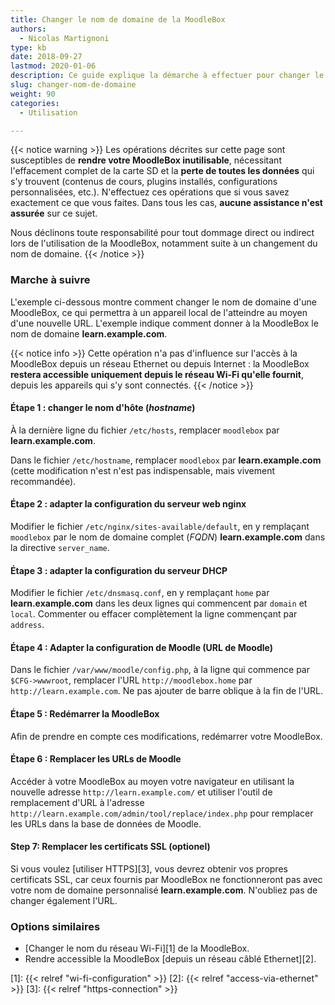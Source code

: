 ```yaml
---
title: Changer le nom de domaine de la MoodleBox
authors:
  - Nicolas Martignoni
type: kb
date: 2018-09-27
lastmod: 2020-01-06
description: Ce guide explique la démarche à effectuer pour changer le nom de domaine de votre MoodleBox, de sorte à mieux refléter votre propre situation locale.
slug: changer-nom-de-domaine
weight: 90
categories:
  - Utilisation

---
```

{{< notice warning >}}
Les opérations décrites sur cette page sont susceptibles de __rendre votre MoodleBox inutilisable__, nécessitant l'effacement complet de la carte SD et la __perte de toutes les données__ qui s'y trouvent (contenus de cours, plugins installés, configurations personnalisées, etc.). N'effectuez ces opérations que si vous savez exactement ce que vous faites. Dans tous les cas, __aucune assistance n'est assurée__ sur ce sujet.

Nous déclinons toute responsabilité pour tout dommage direct ou indirect lors de l'utilisation de la MoodleBox, notamment suite à un changement du nom de domaine.
{{< /notice >}}

### Marche à suivre

L'exemple ci-dessous montre comment changer le nom de domaine d'une MoodleBox, ce qui permettra à un appareil local de l'atteindre au moyen d'une nouvelle URL. L'exemple indique comment donner à la MoodleBox le nom de domaine __learn.example.com__.

{{< notice info >}}
Cette opération n'a pas d'influence sur l'accès à la MoodleBox depuis un réseau Ethernet ou depuis Internet : la MoodleBox __restera accessible uniquement depuis le réseau Wi-Fi qu'elle fournit__, depuis les appareils qui s'y sont connectés.
{{< /notice >}}

#### Étape 1 : changer le nom d'hôte (_hostname_)

À la dernière ligne du fichier `/etc/hosts`, remplacer `moodlebox` par __learn.example.com__.

Dans le fichier `/etc/hostname`, remplacer `moodlebox` par __learn.example.com__ (cette modification n'est n'est pas indispensable, mais vivement recommandée).

#### Étape 2 : adapter la configuration du serveur web nginx

Modifier le fichier `/etc/nginx/sites-available/default`, en y remplaçant `moodlebox` par le nom de domaine complet (_FQDN_) __learn.example.com__ dans la directive `server_name`.

#### Étape 3 : adapter la configuration du serveur DHCP

Modifier le fichier `/etc/dnsmasq.conf`, en y remplaçant `home` par __learn.example.com__ dans les deux lignes qui commencent par `domain` et `local`. Commenter ou effacer complètement la ligne commençant par `address`.

#### Étape 4 : Adapter la configuration de Moodle (URL de Moodle)

Dans le fichier `/var/www/moodle/config.php`, à la ligne qui commence par `$CFG->wwwroot`, remplacer l'URL `http://moodlebox.home` par `http://learn.example.com`. Ne pas ajouter de barre oblique à la fin de l'URL.

#### Étape 5 : Redémarrer la MoodleBox

Afin de prendre en compte ces modifications, redémarrer votre MoodleBox.

#### Étape 6 : Remplacer les URLs de Moodle

Accéder à votre MoodleBox au moyen votre navigateur en utilisant la nouvelle adresse `http://learn.example.com/` et utiliser l'outil de remplacement d'URL à l'adresse `http://learn.example.com/admin/tool/replace/index.php` pour remplacer les URLs dans la base de données de Moodle.

#### Step 7: Remplacer les certificats SSL (optionel)

Si vous voulez [utiliser HTTPS][3], vous devrez obtenir vos propres certificats SSL, car ceux fournis par MoodleBox ne fonctionneront pas avec votre nom de domaine personnalisé __learn.example.com__. N'oubliez pas de changer également l'URL.

### Options similaires

- [Changer le nom du réseau Wi-Fi][1] de la MoodleBox.
- Rendre accessible la MoodleBox [depuis un réseau câblé Ethernet][2].

 [1]: {{< relref "wi-fi-configuration" >}}
 [2]: {{< relref "access-via-ethernet" >}}
 [3]: {{< relref "https-connection" >}}
